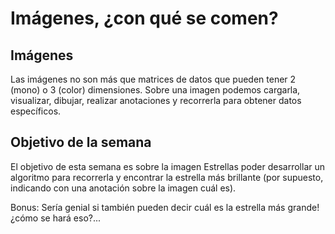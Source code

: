 # Imágenes, ¿con qué se comen?

## Imágenes

Las imágenes no son más que matrices de datos que pueden tener 2 (mono) o 3 (color) dimensiones.
Sobre una imagen podemos cargarla, visualizar, dibujar, realizar anotaciones y recorrerla para obtener datos específicos.


## Objetivo de la semana

El objetivo de esta semana es sobre la imagen Estrellas poder desarrollar un algoritmo para recorrerla y encontrar la estrella más brillante (por supuesto, indicando con una anotación sobre la imagen cuál es). 

Bonus: Sería genial si también pueden decir cuál es la estrella más grande! ¿cómo se hará eso?...